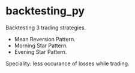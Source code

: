 # backtesting_py
Backtesting 3 trading strategies.
  - Mean Reversion Pattern.
  - Morning Star Pattern.
  - Evening Star Pattern.
    
Speciality: less occurance of losses while trading.
